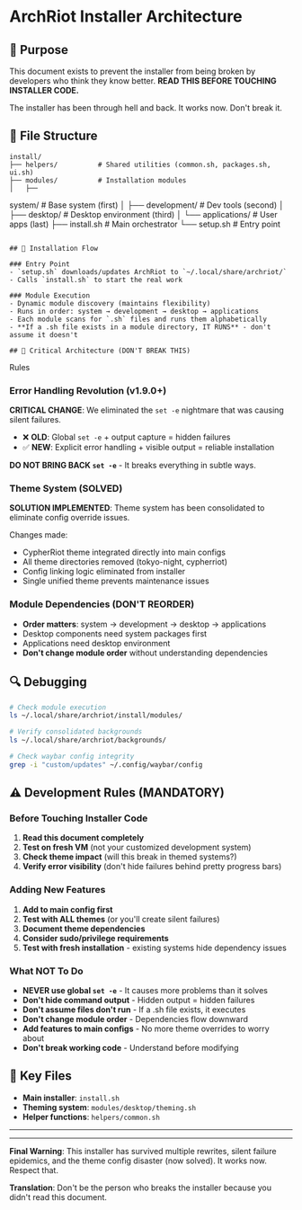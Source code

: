 # ArchRiot Installer Architecture

## 🎯 Purpose

This document exists to prevent the installer from being broken by developers who think they know better. **READ THIS BEFORE TOUCHING INSTALLER CODE.**

The installer has been through hell and back. It works now. Don't break it.

## 📁 File Structure

```
install/
├── helpers/          # Shared utilities (common.sh, packages.sh, ui.sh)
├── modules/          # Installation modules
│   ├──
```

system/ # Base system (first)
│ ├── development/ # Dev tools (second)
│ ├── desktop/ # Desktop environment (third)
│ └── applications/ # User apps (last)
├── install.sh # Main orchestrator
└── setup.sh # Entry point

```

## 🔄 Installation Flow

### Entry Point
- `setup.sh` downloads/updates ArchRiot to `~/.local/share/archriot/`
- Calls `install.sh` to start the real work

### Module Execution
- Dynamic module discovery (maintains flexibility)
- Runs in order: system → development → desktop → applications
- Each module scans for `.sh` files and runs them alphabetically
- **If a .sh file exists in a module directory, IT RUNS** - don't assume it doesn't

## 🚨 Critical Architecture (DON'T BREAK THIS)
```

Rules

### Error Handling Revolution (v1.9.0+)

**CRITICAL CHANGE**: We eliminated the `set -e` nightmare that was causing silent failures.

- ❌ **OLD**: Global `set -e` + output capture = hidden failures
- ✅ **NEW**: Explicit error handling + visible output = reliable installation

**DO NOT BRING BACK `set -e`** - It breaks everything in subtle ways.

### Theme System (SOLVED)

**SOLUTION IMPLEMENTED**: Theme system has been consolidated to eliminate config override issues.

Changes made:

- CypherRiot theme integrated directly into main configs
- All theme directories removed (tokyo-night, cypherriot)
- Config linking logic eliminated from installer
- Single unified theme prevents maintenance issues

### Module Dependencies (DON'T REORDER)

- **Order matters**: system → development → desktop → applications
- Desktop components need system packages first
- Applications need desktop environment
- **Don't change module order** without understanding dependencies

## 🔍 Debugging

```bash
# Check module execution
ls ~/.local/share/archriot/install/modules/

# Verify consolidated backgrounds
ls ~/.local/share/archriot/backgrounds/

# Check waybar config integrity
grep -i "custom/updates" ~/.config/waybar/config
```

## ⚠️ Development Rules (MANDATORY)

### Before Touching Installer Code

1. **Read this document completely**
2. **Test on fresh VM** (not your customized development system)
3. **Check theme impact** (will this break in themed systems?)
4. **Verify error visibility** (don't hide failures behind pretty progress bars)

### Adding New Features

1. **Add to main config first**
2. **Test with ALL themes** (or you'll create silent failures)
3. **Document theme dependencies**
4. **Consider sudo/privilege requirements**
5. **Test with fresh installation** - existing systems hide dependency issues

### What NOT To Do

- **NEVER use global `set -e`** - It causes more problems than it solves
- **Don't hide command output** - Hidden output = hidden failures
- **Don't assume files don't run** - If a .sh file exists, it executes
- **Don't change module order** - Dependencies flow downward
- **Add features to main configs** - No more theme overrides to worry about
- **Don't break working code** - Understand before modifying

## 🎯 Key Files

- **Main installer**: `install.sh`
- **Theming system**: `modules/desktop/theming.sh`
- **Helper functions**: `helpers/common.sh`

---

---

**Final Warning**: This installer has survived multiple rewrites, silent failure epidemics, and the theme config disaster (now solved). It works now. Respect that.

**Translation**: Don't be the person who breaks the installer because you didn't read this document.
